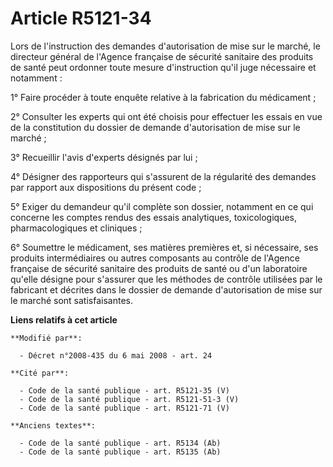# Article R5121-34

Lors de l'instruction des demandes d'autorisation de mise sur le marché, le directeur général de l'Agence française de
sécurité sanitaire des produits de santé peut ordonner toute mesure d'instruction qu'il juge nécessaire et notamment : 

1° Faire procéder à toute enquête relative à la fabrication du médicament ; 

2° Consulter les experts qui ont été choisis pour effectuer les essais en vue de la constitution du dossier de demande
d'autorisation de mise sur le marché ; 

3° Recueillir l'avis d'experts désignés par lui ; 

4° Désigner des rapporteurs qui s'assurent de la régularité des demandes par rapport aux dispositions du présent code ; 

5° Exiger du demandeur qu'il complète son dossier, notamment en ce qui concerne les comptes rendus des essais analytiques,
toxicologiques, pharmacologiques et cliniques ; 

6° Soumettre le médicament, ses matières premières et, si nécessaire, ses produits intermédiaires ou autres composants au
contrôle de l'Agence française de sécurité sanitaire des produits de santé ou d'un laboratoire qu'elle désigne pour s'assurer
que les méthodes de contrôle utilisées par le fabricant et décrites dans le dossier de demande d'autorisation de mise sur le
marché sont satisfaisantes.

**Liens relatifs à cet article**

	**Modifié par**:

	  - Décret n°2008-435 du 6 mai 2008 - art. 24

	**Cité par**:

	  - Code de la santé publique - art. R5121-35 (V)
	  - Code de la santé publique - art. R5121-51-3 (V)
	  - Code de la santé publique - art. R5121-71 (V)

	**Anciens textes**:

	  - Code de la santé publique - art. R5134 (Ab)
	  - Code de la santé publique - art. R5135 (Ab)
